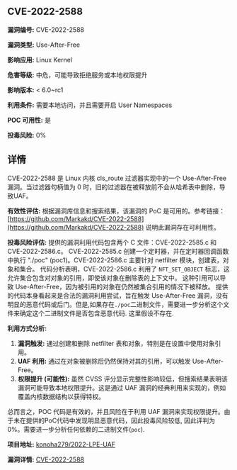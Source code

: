 ## CVE-2022-2588

**漏洞编号:** CVE-2022-2588

**漏洞类型:** Use-After-Free

**影响应用:** Linux Kernel

**危害等级:** 中危，可能导致拒绝服务或本地权限提升

**影响版本:** < 6.0~rc1

**利用条件:** 需要本地访问，并且需要开启 User Namespaces

**POC 可用性:** 是

**投毒风险:** 0%

## 详情

CVE-2022-2588 是 Linux 内核 cls_route 过滤器实现中的一个 Use-After-Free 漏洞。当过滤器句柄值为 0 时，旧的过滤器在被释放前不会从哈希表中删除，导致UAF。

**有效性评估:** 根据漏洞库信息和搜索结果，该漏洞的 PoC 是可用的。参考链接：[https://github.com/Markakd/CVE-2022-2588](https://github.com/Markakd/CVE-2022-2588) 说明此漏洞存在可利用性。

**投毒风险评估:** 提供的漏洞利用代码包含两个 C 文件：CVE-2022-2585.c 和 CVE-2022-2586.c。 CVE-2022-2585.c 创建一个定时器，并在定时器回调函数中执行 "./poc" (poc1)。CVE-2022-2586.c 主要针对 netfilter 模块，创建表，对象和集合。
代码分析表明，CVE-2022-2586.c 利用了 `NFT_SET_OBJECT` 标志，这允许集合包含对对象的引用，即使该对象在删除表的上下文中。 这种引用可以导致 Use-After-Free，因为被引用的对象在仍然被集合引用的情况下被释放。
提供的代码本身看起来是合法的漏洞利用尝试，旨在触发 Use-After-Free 漏洞，没有明显的恶意代码或后门。但是,如果存在`./poc`二进制文件，需要进一步分析这个文件来确定这个二进制文件是否包含恶意代码. 这里假设不存在.

**利用方式分析:**

1.  **漏洞触发:** 通过创建和删除 netfilter 表和对象，特别是在设置中使用对象引用。
2.  **UAF 利用:** 通过在对象被删除后仍然保持对其的引用，可以触发 Use-After-Free。
3.  **权限提升 (可能性):**  虽然 CVSS 评分显示完整性影响较低，但搜索结果表明该漏洞可能导致本地权限提升。这是通过 UAF 漏洞的经典利用来实现的，例如覆盖内核数据结构以获得特权。

总而言之，POC 代码是有效的，并且风险在于利用 UAF 漏洞来实现权限提升。由于未在提供的PoC代码中发现明显恶意代码，因此投毒风险较低, 因此评判为 0%。需要进一步分析任何依赖的二进制文件(`poc`).

**项目地址:** [konoha279/2022-LPE-UAF](https://github.com/konoha279/2022-LPE-UAF)

**漏洞详情:** [CVE-2022-2588](https://nvd.nist.gov/vuln/detail/CVE-2022-2588)